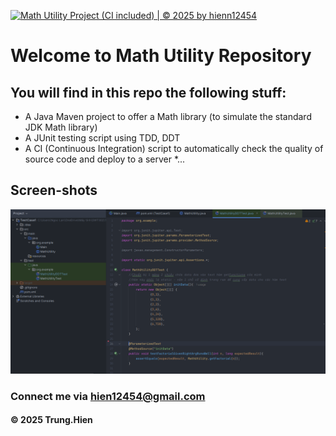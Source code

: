 [![Math Utility Project (CI included) | © 2025 by hienn12454](https://github.com/hienn12454/TestCaseDemo/actions/workflows/maven.yml/badge.svg)](https://github.com/hienn12454/TestCaseDemo/actions/workflows/maven.yml)

# Welcome to Math Utility Repository

## You will find in this repo the following stuff:

* A Java Maven project to offer a Math library (to simulate the standard JDK Math library)
* A JUnit testing script using TDD, DDT
* A CI (Continuous Integration) script to automatically check the quality of source code and deploy to a server
*...

## Screen-shots
![JUnit with TDD DDT](https://github.com/hienn12454/TestCaseDemo/blob/main/img/Demo.png)

### Connect me via hien12454@gmail.com
#### &#169; 2025 Trung.Hien


